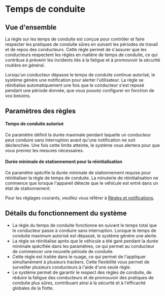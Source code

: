 # Temps de conduite

## Vue d'ensemble

La règle sur les temps de conduite est conçue pour contrôler et faire respecter les pratiques de conduite sûres en suivant les périodes de travail et de repos des conducteurs. Cette règle permet de s'assurer que les conducteurs respectent les règles en matière de temps de conduite, ce qui contribue à prévenir les incidents liés à la fatigue et à promouvoir la sécurité routière en général.

Lorsqu'un conducteur dépasse le temps de conduite continue autorisé, le système génère une notification pour alerter l'utilisateur. La règle se réinitialise automatiquement une fois que le conducteur s'est reposé pendant une période donnée, que vous pouvez configurer en fonction de vos besoins.

## Paramètres des règles

#### **Temps de conduite autorisé**

Ce paramètre définit la durée maximale pendant laquelle un conducteur peut conduire sans interruption avant qu'une notification ne soit déclenchée. Une fois cette limite atteinte, le système vous alertera pour que vous preniez les mesures nécessaires.

#### Durée minimale de stationnement pour la réinitialisation

Ce paramètre spécifie la durée minimale de stationnement requise pour réinitialiser la règle de temps de conduite. La minuterie de réinitialisation ne commence que lorsque l'appareil détecte que le véhicule est entré dans un état de stationnement.

Pour les réglages courants, veuillez vous référer à [Règles et notifications](../../../guide-de-litilizateur/regles-et-notifications.md).

## Détails du fonctionnement du système

* La règle du temps de conduite fonctionne en suivant le temps total que le conducteur passe à conduire sans interruption. Lorsque le temps de conduite maximum autorisé est dépassé, le système génère une alerte.
* La règle se réinitialise après que le véhicule a été garé pendant la durée minimale spécifiée dans les paramètres, ce qui permet au conducteur de commencer une nouvelle période de conduite.
* Cette règle est traitée dans le nuage, ce qui permet de l'appliquer simultanément à plusieurs trackers. Cette flexibilité vous permet de surveiller plusieurs conducteurs à l'aide d'une seule règle.
* Le système permet de garantir le respect des règles de conduite, de réduire la fatigue des conducteurs et de promouvoir des pratiques de conduite plus sûres, contribuant ainsi à la sécurité et à l'efficacité globales de la flotte.

